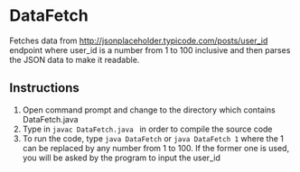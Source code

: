 # DataFetch
Fetches data from http://jsonplaceholder.typicode.com/posts/user_id endpoint where user_id is a number from 1 to 100 inclusive and then parses the JSON data to make it readable.

## Instructions
1. Open command prompt and change to the directory which contains DataFetch.java
2. Type in ```javac DataFetch.java ``` in order to compile the source code
3. To run the code, type ```java DataFetch``` or ```java DataFetch 1``` where the 1 can be replaced by any number from 1 to 100. If the former one is used, you will be asked by the program to input the user_id
